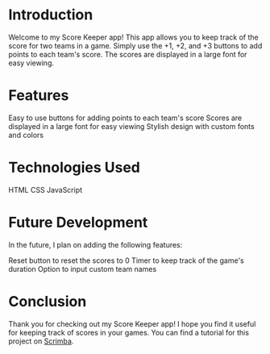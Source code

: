 # Introduction

Welcome to my Score Keeper app! This app allows you to keep track of the score for two teams in a game. Simply use the +1, +2, and +3 buttons to add points to each team's score. The scores are displayed in a large font for easy viewing.

# Features

Easy to use buttons for adding points to each team's score
Scores are displayed in a large font for easy viewing
Stylish design with custom fonts and colors
# Technologies Used

HTML
CSS
JavaScript
# Future Development

In the future, I plan on adding the following features:

Reset button to reset the scores to 0
Timer to keep track of the game's duration
Option to input custom team names
# Conclusion

Thank you for checking out my Score Keeper app! I hope you find it useful for keeping track of scores in your games. You can find a tutorial for this project on [Scrimba](https://scrimba.com/learn/learnjavascript). 

